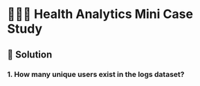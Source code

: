 # 👩🏻‍⚕️ Health Analytics Mini Case Study

## 📌 Solution

### 1. How many unique users exist in the logs dataset?
